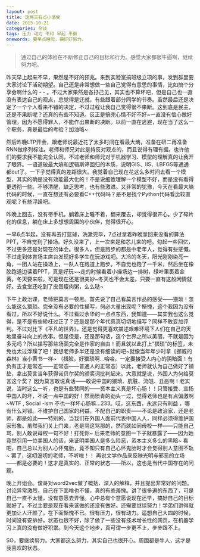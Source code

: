 ```yaml
---
layout: post
title: 这两天有点小感受
date: 2015-10-21
categories: 杂谈 
tags: 压力 动力 平和 早起 平衡
onewords: 要早点睡觉，要好好努力。
---
```

> 通过自己的体验在不断修正自己的目标和行为。感觉大家都很牛逼啊，继续努力吧。

昨天早上起来不早，果然是不好的预兆。来到实验室搞班级立项的事，发到群里要大家讨论下活动期望。自己还是非常想做一些自己觉得有意思的事情，比如搞个分享会啊什么的  - - 。不过大家果然是各抒己见，其实也不算坏吧，但是自己也一直没有表达自己的观点，总觉得是迁就，有些跟着部分同学的节奏。虽然最后还是决定了一个个人看来不错的决定，不过过程让我自己觉得很不果断。这到底是民主，还是不果断呢？还真的有些不知道。反正是搞完心情不好不好~一直没有信心做好管理，因为不愿得罪人，不能作出果断的决断。以前一直在逃避，现在当了这么一个职务，真是最后的考验？加油咯~

然后昨晚LTP开会，跟老师说最近花了太多时间在看最大熵，准备在研二再准备RNN做序列标注。老师和师兄对此是持反对观点的，而且说得有理有据。也许他们的要求我不能完全认同，不过老师和师兄对于机器学习、模型的理解真的让我开了眼界。一语道破最大熵和逻辑斯谛回归的本质，说明GIS、IIS、LBFGS等通通都out了。一下子觉得真的差距很大。我觉着自己现在花这么多时间去看一个模型，其实的确是没有效能最大化的！不是说细致理解一个模型不好，而是没有看得更透彻一些。不够清醒，缺乏思考，也有些激进。又非常的犹豫，今天在看最大熵代码的时候，一直在想还有必要看C++代码吗？是不是找个Python代码看比较直观呢？有些浮躁吧。

昨晚上回去，没有带手机。躺着床上睡不着，翻来覆去，却觉得很开心。少了碎片化的信息，躺在床上多想想周围的小伙伴，觉得很开心。

一早6点半起，没有再去打篮球，洗漱完毕，7点过拿着昨晚拿回来没看的算法PPT，不自觉到了操场。好久没来了，上一次来是和芯儿来的吧。勾起一些回忆，不过更多还是对现在的体会。很多人，但是跑步的都是中老年人，觉得有些感慨。不过走到体育场主席台发现好多学生在玩游戏吧。大冷的冬天，阳光刚刚染亮一角，一团人站在操场上，一队人在跑道上跑步。不自觉也跑了一千米，然后坐在橡胶跑道边读着PPT，真是好玩~~走的时候看着小操场边一排树，绿叶里裹着金黄。冬天要来啦，可是现在还是很美妙~冬天也不会太差。只要一直有这般闲情就好。去食堂还吃到了皮蛋瘦肉粥，么么哒~

下午上政治课，老师把莫言一顿黑。首先说了自己看莫言作品的感受——猥琐！怎么能这么猥琐。完全没有必要的性描写，何必大量出现呢？惭愧，这个我因为没有看过，所以不好说什么。不过看过余华的一点点东西，我知道——其实我也这么觉得，是不是有些矫枉过正了？还是是那个年代真真切切地描写？同样不敢妄加评判。不过对比下《平凡的世界》，还是觉得更喜欢描述艰难环境下人们在自己的天地里奋斗向上的故事。但是但是，还是那句话，这个世界之所以美丽，不就是因为多元吗？所以描写那些场面完全是作家的自由！而且就以此打上“猥琐”的标签，未免也太过浮躁了吧！我想老师多半还是没有细读的吧~就像当年年少时拿《挪威的森林》当小黄书一样~ （捂脸，好猥琐啊...哈哈，一定要接受人内心的阴暗面！有负有正才是常态——正常态——普通人的正常态）以此，老师就认为自己做好了铺垫，拿出莫言当年获得诺贝尔奖的颁奖词批判起来。大意就是说，外国人为何给莫言这个奖？ 因为莫言敢说真话——敢说中国的猥琐、肮脏、流氓、丑恶啊！老实说，当时这么一听，也是有些赞同的——资本主义真是坏心肠！！只管接受、宣扬中国人的坏，不说一点中国的好！然而愤青的劲头一过，觉得老师也是有点偏激啊~WTF , Social -ism 不也一样坏心肠嘛...233。哎，这东西，永远只有利益 ，哪有什么对错。不维护自己国家的利益，不配自己的职责——不论是政治家，还是老师，都是如此——特别的，当我们在外国人面前代表中国人人，同样必须得维护国家形象。虽然我们关上门来，老是骂这骂那的，然而就如同母校一样——只能自己骂，别人敢说母校一句不好！打死你~ 后来老师的意图一下子就暴露了——因为她竟然引用一位美国人的话，来证明美国人是多么险恶，资本主义多么的黑暗~ 看吧，自己总以为别人心怀鬼胎，竟不知只有自己心怀鬼胎时才会觉得别人意图不轨~ 罢了，这叨逼叨的老师，不听啦！！  再说文学作品来反映光明与邪恶的立场——都是必要的！这才是真实的、正常的状态——所以，这也是当代中国存在的问题。

晚上开组会。俊哥对word2vec做了概括、深入的解释，并且提出非常好的问题。讨论异常激烈，自己在下面啥也不懂，真的有些羞愧。讲了很多遍的东西了，可是自己一直不太懂，没有意愿去弄懂。心中总有个意愿说现在还早，搞好自己的目标就好了。不过主要是现在看来该做的还没有做好。还需要继续努力！学弟们讲得就更加让人汗颜了。在下面惭愧不已。很有压力，很有动力。遥想自己大四的时候，时间没有安排好，状态也很不好，除了做了一些没有技术增长性的网页，在机器学习上真的没有做好积累。到今天这个地步，真可谓一步更不上，步步跟不上。

SO，要继续努力。大家都这么努力，其实自己也很开心。周围都是牛人，这才是我喜欢的状态。


